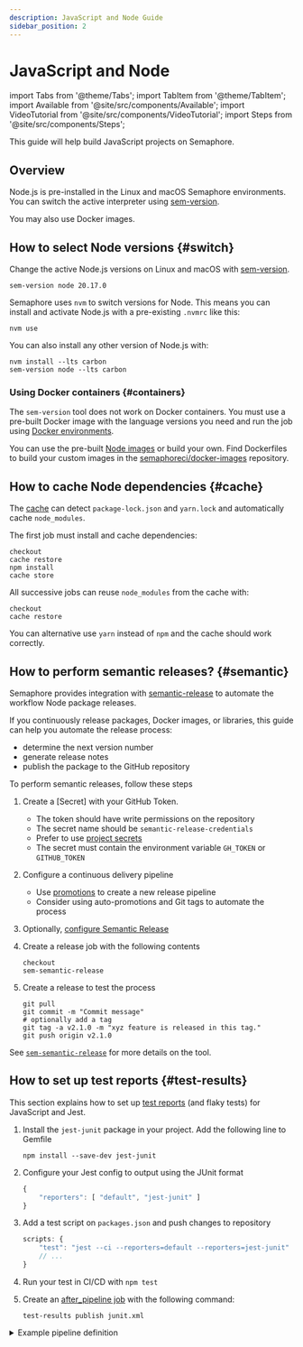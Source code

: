 ```yaml
---
description: JavaScript and Node Guide
sidebar_position: 2
---
```


# JavaScript and Node

import Tabs from '@theme/Tabs';
import TabItem from '@theme/TabItem';
import Available from '@site/src/components/Available';
import VideoTutorial from '@site/src/components/VideoTutorial';
import Steps from '@site/src/components/Steps';

This guide will help build JavaScript projects on Semaphore.

## Overview

Node.js is pre-installed in the Linux and macOS Semaphore environments. You can switch the active interpreter using [sem-version](../../reference/toolbox#sem-version).

You may also use Docker images.


## How to select Node versions {#switch}

Change the active Node.js versions on Linux and macOS with [sem-version](../../reference/toolbox#sem-version).

```shell
sem-version node 20.17.0
```

Semaphore uses `nvm` to switch versions for Node. This means you can install and activate Node.js with a pre-existing `.nvmrc` like this:

```shell
nvm use
```

You can also install any other version of Node.js with:

```shell
nvm install --lts carbon
sem-version node --lts carbon
```

### Using Docker containers {#containers}

The `sem-version` tool does not work on Docker containers. You must use a pre-built Docker image with the language versions you need and run the job using [Docker environments](../../using-semaphore/pipelines#docker-environments).

You can use the pre-built [Node images](../../using-semaphore/optimization/container-registry#node) or build your own. Find Dockerfiles to build your custom images in the [semaphoreci/docker-images](https://github.com/semaphoreci/docker-images) repository.


## How to cache Node dependencies {#cache}

The [cache](../../reference/toolbox#cache) can detect `package-lock.json` and `yarn.lock` and automatically cache `node_modules`.

The first job must install and cache dependencies:

```shell
checkout
cache restore
npm install
cache store
```

All successive jobs can reuse `node_modules` from the cache with:

```shell
checkout
cache restore
```

You can alternative use `yarn` instead of `npm` and the cache should work correctly.

## How to perform semantic releases? {#semantic}

Semaphore provides integration with [semantic-release](https://github.com/semantic-release/semantic-release) to automate the workflow Node package releases.

If you continuously release packages, Docker images, or libraries, this guide can help you automate the release process:

- determine the next version number
- generate release notes
- publish the package to the GitHub repository

To perform semantic releases, follow these steps

<Steps>

1. Create a [Secret] with your GitHub Token. 

    - The token should have write permissions on the repository
    - The secret name should be `semantic-release-credentials`
    - Prefer to use [project secrets](../secrets#create-project-secrets)
    - The secret must contain the environment variable `GH_TOKEN` or `GITHUB_TOKEN`
2. Configure a continuous delivery pipeline

    - Use [promotions](../promotions) to create a new release pipeline
    - Consider using auto-promotions and Git tags to automate the process

3. Optionally, [configure Semantic Release](https://github.com/semantic-release/semantic-release/blob/master/docs/usage/configuration.md#configuration)
  
4. Create a release job with the following contents

    ```shell
    checkout
    sem-semantic-release
    ```

5. Create a release to test the process

    ```shell
    git pull
    git commit -m "Commit message"
    # optionally add a tag
    git tag -a v2.1.0 -m "xyz feature is released in this tag."
    git push origin v2.1.0
    ```

</Steps>

See [`sem-semantic-release`](../reference/toolbox#sem-semantic-release) for more details on the tool.

## How to set up test reports {#test-results}

This section explains how to set up [test reports](../../using-semaphore/tests/test-reports) (and flaky tests) for JavaScript and Jest.

<Steps>

1. Install the `jest-junit` package in your project. Add the following line to Gemfile

    ```shell
    npm install --save-dev jest-junit
    ```

2. Configure your Jest config to output using the JUnit format

    ```js title="jest.config.js"
    {
        "reporters": [ "default", "jest-junit" ]
    }
    ```

3. Add a test script on `packages.json` and push changes to repository

    ```js
    scripts: {
        "test": "jest --ci --reporters=default --reporters=jest-junit"
        // ...
    }
    ```

4. Run your test in CI/CD with `npm test`
5. Create an [after_pipeline job](../../using-semaphore/pipelines#after-pipeline-job) with the following command:

    ```shell
    test-results publish junit.xml
    ```
</Steps>

<details>
<summary>Example pipeline definition</summary>
<div>

```yaml title="Using test reports on Node"
- name: Tests
  task:
    prologue:
      commands:
        - checkout
        - cache restore
        - npm install
        - cache store

    job:
      name: "Tests"
      commands:
        - checkout
        - cache restore
        - npm test

    epilogue:
      always:
        commands:
          - test-results publish junit.xml
```

</div>
</details>
